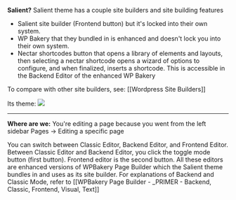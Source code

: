 **Salient?**
Salient theme has a couple site builders and site building features
- Salient site builder (Frontend button) but it's locked into their own system. 
- WP Bakery that they bundled in is enhanced and doesn't lock you into their own system. 
- Nectar shortcodes button that opens a library of elements and layouts, then selecting a nectar shortcode opens a wizard of options to configure, and when finalized, inserts a shortcode. This is accessible in the Backend Editor of the enhanced WP Bakery

To compare with other site builders, see: [[Wordpress Site Builders]]

Its theme:
![](https://i.imgur.com/dmtQ5C2.png)


---


**Where are we:**
You're editing a page because you went from the left sidebar Pages -> Editing a specific page

You can switch between Classic Editor, Backend Editor, and Frontend Editor. Between Classic Editor and Backend Editor, you click the toggle mode button (first button). Frontend editor is the second button. All these editors are enhanced versions of WPBakery Page Builder which the Salient theme bundles in and uses as its site builder. For explanations of Backend and Classic Mode, refer to [[WPBakery Page Builder - _PRIMER - Backend, Classic, Frontend, Visual, Text]]


